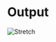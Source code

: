 #  Output

![Stretch](https://github.com/user-attachments/assets/44e08ddf-d6d4-4010-a543-05ba8a362338)
